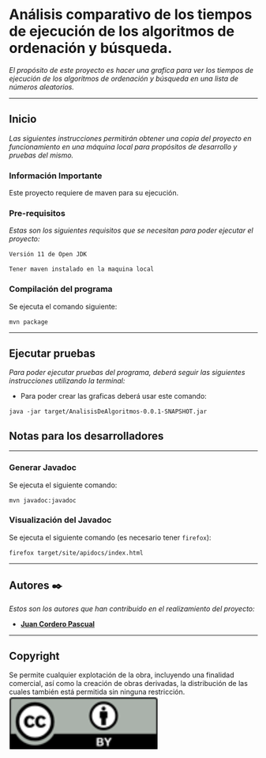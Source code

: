 # Análisis comparativo de los tiempos de ejecución de los algoritmos de ordenación y búsqueda.

_El propósito de este proyecto es hacer una grafica para ver los tiempos de ejecución de los algoritmos de ordenación y búsqueda en una lista de números aleatorios._

---
## Inicio

_Las siguientes instrucciones permitirán obtener una copia del proyecto en funcionamiento en una máquina local para propósitos de desarrollo y pruebas del mismo._

### Información Importante

Este proyecto requiere de maven para su ejecución.

### Pre-requisitos

_Estas son los siguientes requisitos que se necesitan para poder ejecutar el proyecto:_

```
Versión 11 de Open JDK 
```
```
Tener maven instalado en la maquina local
```

### Compilación del programa

Se ejecuta el comando siguiente:

```
mvn package
```
---
## Ejecutar pruebas

_Para poder ejecutar pruebas del programa, deberá seguir las siguientes instrucciones utilizando la terminal:_

- Para poder crear las graficas deberá usar este comando:
```
java -jar target/AnalisisDeAlgoritmos-0.0.1-SNAPSHOT.jar
```

## Notas para los desarrolladores

---
### Generar Javadoc
Se ejecuta el siguiente comando:
```
mvn javadoc:javadoc
```

### Visualización del Javadoc
Se ejecuta el siguiente comando (es necesario tener `firefox`):
```
firefox target/site/apidocs/index.html
```
---
## Autores ✒️

_Estos son los autores que han contribuido en el realizamiento del proyecto:_

* **[Juan Cordero Pascual](https://github.com/Jcorderop02)**
---
## Copyright
Se permite cualquier explotación de la obra, incluyendo una
finalidad comercial, así como la creación de obras derivadas, la distribución de las cuales también está permitida sin ninguna restricción.
![Copyright.png](imagenes/Copyright.png)

